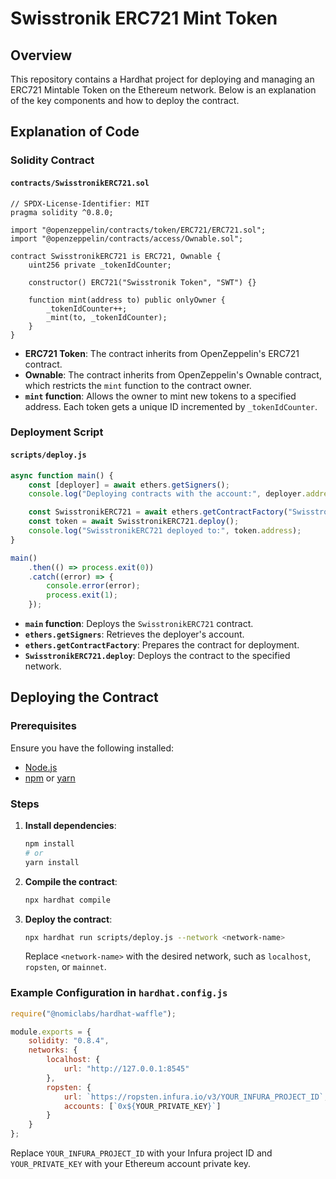 
# Swisstronik ERC721 Mint Token

## Overview

This repository contains a Hardhat project for deploying and managing an ERC721 Mintable Token on the Ethereum network. Below is an explanation of the key components and how to deploy the contract.

## Explanation of Code

### Solidity Contract

#### `contracts/SwisstronikERC721.sol`

```solidity
// SPDX-License-Identifier: MIT
pragma solidity ^0.8.0;

import "@openzeppelin/contracts/token/ERC721/ERC721.sol";
import "@openzeppelin/contracts/access/Ownable.sol";

contract SwisstronikERC721 is ERC721, Ownable {
    uint256 private _tokenIdCounter;

    constructor() ERC721("Swisstronik Token", "SWT") {}

    function mint(address to) public onlyOwner {
        _tokenIdCounter++;
        _mint(to, _tokenIdCounter);
    }
}
```

- **ERC721 Token**: The contract inherits from OpenZeppelin's ERC721 contract.
- **Ownable**: The contract inherits from OpenZeppelin's Ownable contract, which restricts the `mint` function to the contract owner.
- **`mint` function**: Allows the owner to mint new tokens to a specified address. Each token gets a unique ID incremented by `_tokenIdCounter`.

### Deployment Script

#### `scripts/deploy.js`

```javascript
async function main() {
    const [deployer] = await ethers.getSigners();
    console.log("Deploying contracts with the account:", deployer.address);

    const SwisstronikERC721 = await ethers.getContractFactory("SwisstronikERC721");
    const token = await SwisstronikERC721.deploy();
    console.log("SwisstronikERC721 deployed to:", token.address);
}

main()
    .then(() => process.exit(0))
    .catch((error) => {
        console.error(error);
        process.exit(1);
    });
```

- **`main` function**: Deploys the `SwisstronikERC721` contract.
- **`ethers.getSigners`**: Retrieves the deployer's account.
- **`ethers.getContractFactory`**: Prepares the contract for deployment.
- **`SwisstronikERC721.deploy`**: Deploys the contract to the specified network.

## Deploying the Contract

### Prerequisites

Ensure you have the following installed:

- [Node.js](https://nodejs.org/)
- [npm](https://www.npmjs.com/) or [yarn](https://yarnpkg.com/)

### Steps

1. **Install dependencies**:
    ```bash
    npm install
    # or
    yarn install
    ```

2. **Compile the contract**:
    ```bash
    npx hardhat compile
    ```

3. **Deploy the contract**:
    ```bash
    npx hardhat run scripts/deploy.js --network <network-name>
    ```
    Replace `<network-name>` with the desired network, such as `localhost`, `ropsten`, or `mainnet`.

### Example Configuration in `hardhat.config.js`

```javascript
require("@nomiclabs/hardhat-waffle");

module.exports = {
    solidity: "0.8.4",
    networks: {
        localhost: {
            url: "http://127.0.0.1:8545"
        },
        ropsten: {
            url: `https://ropsten.infura.io/v3/YOUR_INFURA_PROJECT_ID`,
            accounts: [`0x${YOUR_PRIVATE_KEY}`]
        }
    }
};
```

Replace `YOUR_INFURA_PROJECT_ID` with your Infura project ID and `YOUR_PRIVATE_KEY` with your Ethereum account private key.
